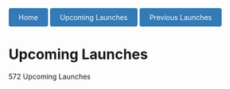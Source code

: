<html>
<head>
  <title>Upcoming Launches</title>
  <link rel="icon" href="RocketLaunchNavigatorIcon.ico" type="image/ico">
  <div>  
    <a href="https://www.rocketlaunchnavigator.com" class="button">Home</a>
    <a href="https://www.rocketlaunchnavigator.com/UpcomingLaunches" class="button">Upcoming Launches</a>
    <a href="https://www.rocketlaunchnavigator.com/PreviousLaunches" class="button">Previous Launches</a>
  <div>
<head>
<body>
  <h1>Upcoming Launches</h1>
  <p>572 Upcoming Launches</p>
<style>
  .button {
    display: inline-block;
    padding: 10px 20px;
    background-color: #337ab7;
    color: #fff;
    text-decoration: none;
    border-radius: 4px;
}

  .button:hover {
      background-color: #23527c;
}
  body {
  display: flex;
  flex-direction: column;
  align-items: center;
  justify-content: center;
  height: 100vh;
  margin: 0;
}

header {
  font-size: 24px;
  text-align: center;
}

p {
  font-size: 16px;
  text-align: center;
}

.launch-container {
  display: flex;
  flex-direction: column;
  align-items: center;
  justify-content: space-between;
  height: 400px;
}

.launch-item {
  display: flex;
  flex-direction: column;
  align-items: center;
  justify-content: center;
  margin-bottom: 20px;
}

.launch-box {
  width: 400px;
  height: 500px;
  background-color: #310198;
  display: flex;
  flex-direction: column;
  align-items: center;
  justify-content: center;
  text-align: center;
  color: rgb(255, 255, 255);
}

.launch-image {
  width: 400px; /* Adjust the width as desired */
  height: auto; /* Maintain aspect ratio */
  margin-bottom: 0px;
  margin-top: 30px; /* Adjust the margin-top as desired */
}
</style>

<div class="launch-container">
<script>
const apiKey = '2578b44e83f2942913e1e7775ffdb3a9beed808d'; // Replace 'YOUR_API_KEY' with your actual API key
const apiUrl = `https://ll.thespacedevs.com/2.2.0/launch/upcoming/?limit=572&api_key=${apiKey}`;

async function fetchRocketLaunches() {
  try {
    const response = await fetch(apiUrl);
    if (!response.ok) {
      throw new Error('Failed to fetch data from the API');
    }
    const data = await response.json();
    if (data && data.results) {
      const launches = data.results.filter((launch) => launch.status.id !== 3 && launch.status.id !== 4);
      launches.forEach((launch) => {
        const { name, net, pad, rocket, webcast_live, status, net_precision, image } = launch;
        const launchItem = document.createElement('div');
        launchItem.classList.add('launch-item');
        const launchImage = new Image();
        launchImage.src = image; // Replace with actual image URL
        launchImage.alt = 'Launch Image';
        launchImage.classList.add('launch-image');
        const launchBox = document.createElement('div');
        launchBox.classList.add('launch-box');
        launchBox.innerHTML = `
          <h2>${name}</h2>
          <p>Rocket: ${rocket.configuration.full_name}</p>
          <p>NET: ${net}</p>
          <p>Status: ${status.abbrev}</p>
          <p>NET Precestion: ${net_precision && net_precision.name}</p> <!-- Add null check for net_precision -->
          <p>Launch Pad: ${pad.name}</p>
          <p>Pad Location: ${pad.location.name}</p>
          <p>Webcast Live: ${webcast_live}</p>
        `;
        launchItem.appendChild(launchImage);
        launchItem.appendChild(launchBox);
        document.querySelector('.launch-container').appendChild(launchItem);
      });
    } else {
      const noDataText = document.createElement('p');
      noDataText.textContent = 'No launch data available.';
      document.body.appendChild(noDataText);
    }
  } catch (error) {
    const errorText = document.createElement('p');
    errorText.textContent = `An error occurred while fetching the data: ${error}`;
    document.body.appendChild(errorText);
  }
}

fetchRocketLaunches();
</script>
</div>

</body>
</html>

